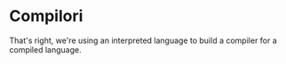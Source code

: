 # Compilori

That's right, we're using an interpreted language to build a compiler for a compiled language.